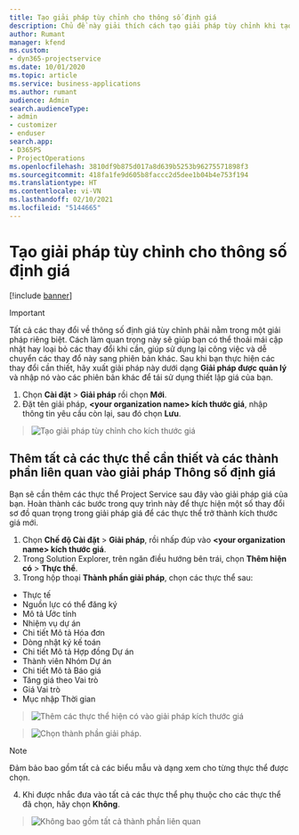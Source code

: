```yaml
---
title: Tạo giải pháp tùy chỉnh cho thông số định giá
description: Chủ đề này giải thích cách tạo giải pháp tùy chỉnh khi tạo thông số định giá tùy chỉnh.
author: Rumant
manager: kfend
ms.custom:
- dyn365-projectservice
ms.date: 10/01/2020
ms.topic: article
ms.service: business-applications
ms.author: rumant
audience: Admin
search.audienceType:
- admin
- customizer
- enduser
search.app:
- D365PS
- ProjectOperations
ms.openlocfilehash: 3810df9b875d017a8d639b5253b96275571898f3
ms.sourcegitcommit: 418fa1fe9d605b8faccc2d5dee1b04b4e753f194
ms.translationtype: HT
ms.contentlocale: vi-VN
ms.lasthandoff: 02/10/2021
ms.locfileid: "5144665"
---
```

# <a name="create-custom-solutions-for-pricing-dimensions"></a>Tạo giải pháp tùy chỉnh cho thông số định giá

[!include [banner](../includes/psa-now-project-operations.md)]

> [!IMPORTANT]
> Tất cả các thay đổi về thông số định giá tùy chỉnh phải nằm trong một giải pháp riêng biệt. Cách làm quan trọng này sẽ giúp bạn có thể thoải mái cập nhật hay loại bỏ các thay đổi khi cần, giúp sử dụng lại công việc và dễ chuyển các thay đổ này sang phiên bản khác. Sau khi bạn thực hiện các thay đổi cần thiết, hãy xuất giải pháp này dưới dạng **Giải pháp được quản lý** và nhập nó vào các phiên bản khác để tái sử dụng thiết lập giá của bạn.

1. Chọn **Cài đặt** > **Giải pháp** rồi chọn **Mới**. 
2. Đặt tên giải pháp, **\<your organization name> kích thước giá**, nhập thông tin yêu cầu còn lại, sau đó chọn **Lưu**.

> ![Tạo giải pháp tùy chỉnh cho kích thước giá](media/Creation-of-custom-pricing-dimension-solution.PNG)
  
## <a name="add-all-required-entities-and-related-components-to-the-pricing-dimension-solution"></a>Thêm tất cả các thực thể cần thiết và các thành phần liên quan vào giải pháp Thông số định giá
Bạn sẽ cần thêm các thực thể Project Service sau đây vào giải pháp giá của bạn. Hoàn thành các bước trong quy trình này để thực hiện một số thay đổi sơ đồ quan trọng trong giải pháp giá để các thực thể trở thành kích thước giá mới.

1. Chọn **Chế độ Cài đặt** > **Giải pháp**, rồi nhấp đúp vào **\<your organization name> kích thước giá**. 
2. Trong Solution Explorer, trên ngăn điều hướng bên trái, chọn **Thêm hiện có** > **Thực thể**.
3. Trong hộp thoại **Thành phần giải pháp**, chọn các thực thể sau:

- Thực tế
- Nguồn lực có thể đăng ký
- Mô tả Ước tính
- Nhiệm vụ dự án
- Chi tiết Mô tả Hóa đơn
- Dòng nhật ký kế toán
- Chi tiết Mô tả Hợp đồng Dự án
- Thành viên Nhóm Dự án
- Chi tiết Mô tả Báo giá
- Tăng giá theo Vai trò
- Giá Vai trò 
- Mục nhập Thời gian 

> ![Thêm các thực thể hiện có vào giải pháp kích thước giá](media/Existing-entities-to-PD-solution.png)

> ![Chọn thành phần giải pháp.](media/Dimension-Components.png)

> [!NOTE]
> Đảm bảo bao gồm tất cả các biểu mẫu và dạng xem cho từng thực thể được chọn.

4. Khi được nhắc đưa vào tất cả các thực thể phụ thuộc cho các thực thể đã chọn, hãy chọn **Không**.

> ![Không bao gồm tất cả thành phần liên quan](media/Do-not-include-required.png)



